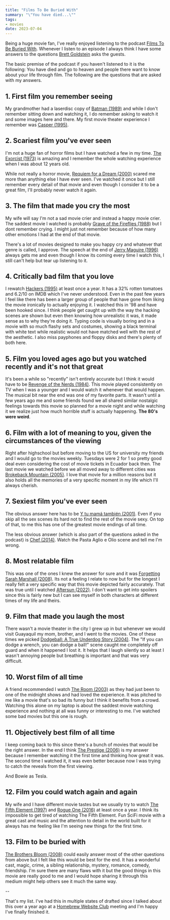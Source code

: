```yaml
---
title: "Films To Be Buried With"
summary: "\"You have died...\""
tags:
- movies
date: 2023-07-04
---
```


Being a huge movie fan, I've really enjoyed listening to the podcast [Films To Be Buried With](https://play.acast.com/s/filmstobeburiedwith). Whenever I listen to an episode I always think I have some answers to the questions [Brett Goldstein](https://imdb.com/name/nm2073429/) asks the guests.

The basic premise of the podcast if you haven't listened to it is the following: You have died and go to heaven and people there want to know about your life through film. The following are the questions that are asked with my answers.

## 1. First film you remember seeing
My grandmother had a laserdisc copy of [Batman (1989)](https://imdb.com/title/tt0096895/) and while I don't remember sitting down and watching it, I do remember asking to watch it and some images here and there. My first movie theater experience I remember was [Casper (1995)](https://imdb.com/title/tt0112642/).

## 2. Scariest film you've ever seen
I'm not a huge fan of horror films but I have watched a few in my time. [The Exorcist (1973)](https://imdb.com/title/tt0070047/) is amazing and I remember the whole watching experience when I was about 12 years old.

While not really a horror movie, [Requiem for a Dream (2000)](https://imdb.com/title/tt0180093/) scared me more than anything else I have ever seen. I've watched it once but I still remember every detail of that movie and even though I consider it to be a great film, I'll probably never watch it again.

## 3. The film that made you cry the most
My wife will say I'm not a sad movie crier and instead a happy movie crier. The saddest movie I watched is probably [Grave of the Fireflies (1988)](https://imdb.com/title/tt0095327/) but I dont remember crying. I might just not remember because of how many other emotions I had at the end of that movie.

There's a lot of movies designed to make you happy cry and whatever that genre is called, I approve. The speech at the end of [Jerry Maguire (1996)](https://imdb.com/title/tt0116695/) always gets me and even though I know its coming every time I watch this, I still can't help but tear up listening to it.

## 4. Critically bad film that you love
I rewatch [Hackers (1995)](https://imdb.com/title/tt0113243/) at least once a year. It has a 32% rotten tomatoes and 6.2/10 on IMDB which I've never understood. Even in the past few years I feel like there has been a larger group of people that have gone from liking the movie ironically to actually enjoying it. I watched this in '98 and have been hooked since. I think people get caught up with the way the hacking scenes are shown but even then knowing how unrealistic it was, it made sense as to why they're doing it. Typing code is visually boring and in a movie with so much flashy sets and costumes, showing a black terminal with white text while realistic would not have matched well with the rest of the aesthetic. I also miss payphones and floppy disks and there's plenty of both here.

## 5. Film you loved ages ago but you watched recently and it's not that great
It's been a while so "recently" isn't entirely accurate but I think it would have to be [Revenge of the Nerds (1984)](https://imdb.com/title/tt0088000/). This movie played consistently on TV when I was a younger and I would watch it whenever that would happen. The musical bit near the end was one of my favorite parts. It wasn't until a few years ago me and some friends found we all shared similar nostalgic feelings towards this movie so planned for a movie night and while watching it we realize just how much horrible stuff is actually happening. **The 80's were weird**.

## 6. Film with a lot of meaning to you, given the circumstances of the viewing
Right after highschool but before moving to the US for university my friends and I would go to the movies weekly. Tuesdays were 2 for 1 so pretty good deal even considering the cost of movie tickets in Ecuador back then. The last movie we watched before we all moved away to different cities was [Brokeback Mountain (2005)](https://imdb.com/title/tt0388795/). I love that movie for a million reasons but it also holds all the memories of a very specific moment in my life which I'll always cherish.

## 7. Sexiest film you've ever seen
The obvious answer here has to be [Y tu mamá también (2001)](https://imdb.com/title/tt0245574/). Even if you skip all the sex scenes its hard not to find the rest of the movie sexy. On top of that, to me this has one of the greatest movie endings of all time.

The less obvious answer (which is also part of the questions asked in the podcast) is [Chef (2014)](https://imdb.com/title/tt2883512/). Watch the Pasta Aglio e Olio scene and tell me I'm wrong.

## 8. Most relatable film
This was one of the ones I knew the answer for sure and it was [Forgetting Sarah Marshall (2008)](https://imdb.com/title/tt0800039/). Its not a feeling I relate to now but for the longest I really felt a very specific way that this movie depicted fairly accurately. That was true until I watched [Aftersun (2022)](https://imdb.com/title/tt19770238/). I don't want to get into spoilers since this is fairly new but I can see myself in both characters at different times of my life and theirs.

## 9. Film that made you laugh the most
There wasn't a movie theater in the city I grew up in but whenever we would visit Guayaquil my mom, brother, and I went to the movies. One of these times we picked [Dodgeball: A True Underdog Story (2004)](https://imdb.com/title/tt0364725/). The "If you can dodge a wrench, you can dodge a ball!" scene caught me completely off guard and when it happened I lost it. It helps that I laugh silently so at least I wasn't annoying people but breathing is important and that was very difficult.

## 10. Worst film of all time
A friend recommended I watch [The Room (2003)](https://imdb.com/title/tt0368226/) as they had just been to one of the midnight shows and had loved the experience. It was pitched to me like a movie that's so bad its funny but I think it benefits from a crowd. Watching this alone on my laptop is about the saddest movie watching experience and nothing at all was funny or interesting to me. I've watched some bad movies but this one is rough.

## 11. Objectively best film of all time
I keep coming back to this since there's a bunch of movies that would be the right answer. In the end I think [The Prestige (2006)](https://imdb.com/title/tt0482571/) is my answer because I remember watching it the first time and thinking how great it was. The second time I watched it, it was even better because now I was trying to catch the reveals from the first viewing.

And Bowie as Tesla.

## 12. Film you could watch again and again
My wife and I have different movie tastes but we usually try to watch [The Fifth Element (1997)](https://imdb.com/title/tt0119116/) and [Rogue One (2016)](https://imdb.com/title/tt3748528/) at least once a year. I think its impossible to get tired of watching The Fifth Element. Fun SciFi movie with a great cast and music and the attention to detail in the world built for it always has me feeling like I'm seeing new things for the first time.

## 13. Film to be buried with
[The Brothers Bloom (2008)](https://imdb.com/title/tt0844286/) could easily answer most of the other questions from above but I felt like this would be best for the end. It has a wonderful cast, magic, crime, a sibling relationship, mystery, romance, comedy, friendship. I'm sure there are many flaws with it but the good things in this movie are really good to me and I would hope sharing it through this medium might help others see it much the same way.

--

That's my list. I've had this in multiple states of drafted since I talked about this over a year ago at a [Homebrew Website Club](https://indieweb.org/Homebrew_Website_Club) meeting and I'm happy I've finally finished it.
